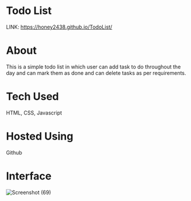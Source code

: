 # Todo List
LINK: https://honey2438.github.io/TodoList/

<h1>About</h1>

This is a simple todo list in which user can add task to do throughout the day and can mark them as done and can delete tasks as per requirements.


<h1>Tech Used</h1>
HTML, CSS, Javascript


<h1>Hosted Using</h1>
Github


<h1>Interface</h1>


![Screenshot (69)](https://user-images.githubusercontent.com/91769500/209558473-1d778244-ff52-437c-9165-4fc29cfb9099.png)
